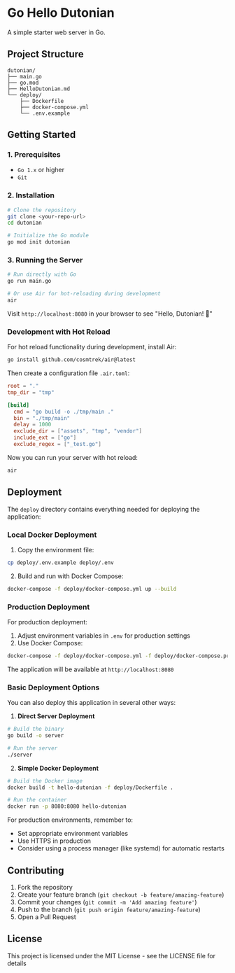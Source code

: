 # Go Hello Dutonian

A simple starter web server in Go.

## Project Structure 

```
dutonian/
├── main.go
├── go.mod
├── HelloDutonian.md
└── deploy/
    ├── Dockerfile
    ├── docker-compose.yml
    └── .env.example
```

## Getting Started

### 1. Prerequisites

- `Go 1.x` or higher
- `Git`

### 2. Installation
```bash
# Clone the repository
git clone <your-repo-url>
cd dutonian

# Initialize the Go module
go mod init dutonian
```

### 3. Running the Server

```bash
# Run directly with Go
go run main.go

# Or use Air for hot-reloading during development
air
```

Visit `http://localhost:8080` in your browser to see "Hello, Dutonian! 👋"

### Development with Hot Reload

For hot reload functionality during development, install Air:

```bash
go install github.com/cosmtrek/air@latest
```

Then create a configuration file `.air.toml`:

```toml
root = "."
tmp_dir = "tmp"

[build]
  cmd = "go build -o ./tmp/main ."
  bin = "./tmp/main"
  delay = 1000
  exclude_dir = ["assets", "tmp", "vendor"]
  include_ext = ["go"]
  exclude_regex = ["_test.go"]
```

Now you can run your server with hot reload:
```bash
air
```

## Deployment

The `deploy` directory contains everything needed for deploying the application:

### Local Docker Deployment

1. Copy the environment file:
```bash
cp deploy/.env.example deploy/.env
```

2. Build and run with Docker Compose:
```bash
docker-compose -f deploy/docker-compose.yml up --build
```

### Production Deployment

For production deployment:

1. Adjust environment variables in `.env` for production settings
2. Use Docker Compose:
```bash
docker-compose -f deploy/docker-compose.yml -f deploy/docker-compose.prod.yml up -d
```

The application will be available at `http://localhost:8080`

### Basic Deployment Options

You can also deploy this application in several other ways:

1. **Direct Server Deployment**
```bash
# Build the binary
go build -o server

# Run the server
./server
```

2. **Simple Docker Deployment**
```bash
# Build the Docker image
docker build -t hello-dutonian -f deploy/Dockerfile .

# Run the container
docker run -p 8080:8080 hello-dutonian
```

For production environments, remember to:
- Set appropriate environment variables
- Use HTTPS in production
- Consider using a process manager (like systemd) for automatic restarts

## Contributing

1. Fork the repository
2. Create your feature branch (`git checkout -b feature/amazing-feature`)
3. Commit your changes (`git commit -m 'Add amazing feature'`)
4. Push to the branch (`git push origin feature/amazing-feature`)
5. Open a Pull Request

## License

This project is licensed under the MIT License - see the LICENSE file for details